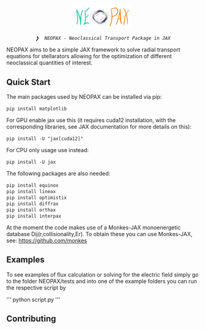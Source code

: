 <p align="center">
    <img src="https://github.com/uwplasma/NEOPAX/blob/main/docs/NEOPAX_logo_1.png" align="center" width="30%">
</p>
<p align="center">
    <em><code>❯  NEOPAX - Neoclassical Transport Package in JAX</code></em>
</p>



NEOPAX aims to be a simple JAX framework to solve radial transport equations for stellarators allowing for the optimization of different neoclassical quantities of interest.

## Quick Start
The main packages used by NEOPAX can be installed via pip:

```
pip install matplotlib
```
For GPU enable jax use this (it requires cuda12 installation, with the corresponding libraries, see JAX documentation for more details on this):
```
pip install -U "jax[cuda12]"
```
For CPU only usage use instead: 
```
pip install -U jax
```
The following packages are also needed:
```
pip install equinox
pip install lineax
pip install optimistix
pip install diffrax
pip install orthax
pip install interpax
```

At the moment the code makes use of a Monkes-JAX monoenergetic database Dij(r,collisionality,Er). To obtain these you can use Monkes-JAX, see: https://github.com/monkes  

## Examples
To see examples of flux calculation or solving for the electric field simply go to the folder NEOPAX/tests and into one of the example folders you can run the respective script by 

'''
python script.py
'''

## Contributing
